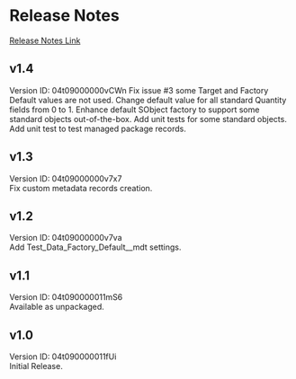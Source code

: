# Release Notes
[Release Notes Link](https://kratapps.com/test-data-factory/release-notes)

## v1.4
Version ID: 04t09000000vCWn
Fix issue #3 some Target and Factory Default values are not used.
Change default value for all standard Quantity fields from 0 to 1.
Enhance default SObject factory to support some standard objects out-of-the-box.
Add unit tests for some standard objects.
Add unit test to test managed package records.

## v1.3
Version ID: 04t09000000v7x7  
Fix custom metadata records creation.

## v1.2
Version ID: 04t09000000v7va  
Add Test_Data_Factory_Default__mdt settings.

## v1.1 
Version ID: 04t090000011mS6  
Available as unpackaged.

## v1.0
Version ID: 04t090000011fUi  
Initial Release.